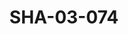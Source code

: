 ---
pid: SHA-03-074
title: SHA-03-074
language: en
collection: Sharhabil Ahmed
original_label: 
rights: Sharhabil Ahmed
location_of_original: Sharhabil Ahmed
photographer_or_studio: 
scanned_from: photograph 10.1 by 15
_date: 2000s
location: Khartoum
description: Sharhabil Ahmed with guitar
additional_notes: 
permission_display: 'yes'
on_server: 'no'
on_website: 'no'
permalink: "/archive/en/sha-03-074.html"
layout: photo-page
---